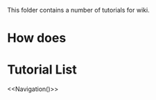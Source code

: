 This folder contains a number of tutorials for wiki.

# How does 

# Tutorial List

<<Navigation()>>